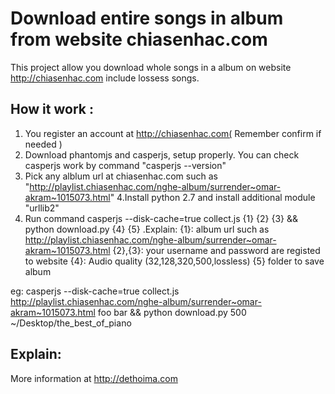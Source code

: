 Download entire songs in  album from website chiasenhac.com
=================================================

This project allow you download whole songs in a album on website http://chiasenhac.com include lossess songs.

How it work :
-------------
1. You register an account at http://chiasenhac.com( Remember confirm if needed )
2. Download phantomjs and casperjs, setup properly. You can check casperjs work by command "casperjs --version"
3. Pick any alblum url at chiasenhac.com such as "http://playlist.chiasenhac.com/nghe-album/surrender~omar-akram~1015073.html"
4.Install python 2.7 and install additional module "urllib2"
5. Run command casperjs --disk-cache=true collect.js {1} {2} {3} && python download.py {4} {5} .Explain:
 {1}: album url such as http://playlist.chiasenhac.com/nghe-album/surrender~omar-akram~1015073.html
 {2},{3}: your username and password are registed to website
 {4}: Audio quality (32,128,320,500,lossless)
 {5} folder to save album

eg: casperjs --disk-cache=true collect.js http://playlist.chiasenhac.com/nghe-album/surrender~omar-akram~1015073.html foo bar && python download.py 500 ~/Desktop/the_best_of_piano

Explain:
--------
More information at http://dethoima.com
